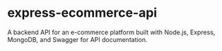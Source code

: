 # express-ecommerce-api
A backend API for an e-commerce platform built with Node.js, Express, MongoDB, and Swagger for API documentation.
